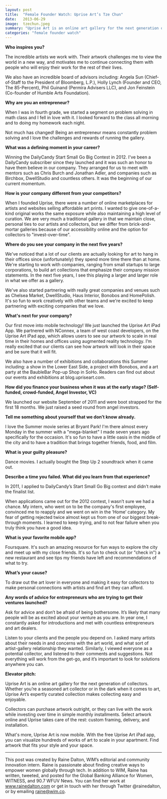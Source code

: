```yaml
---
layout: post
title:  "Female Founder Watch: Uprise Art’s Tze Chun"
date:   2013-06-29
image:  tzechun.jpeg
summary: "Uprise Art is an online art gallery for the next generation of collectors. Whether you’re a seasoned art collector or in the dark when it comes to art, Uprise Art’s expertly curated collection makes collecting easy and enjoyable. "
categories: "female founder watch"
---
```


**Who inspires you?**

The incredible artists we work with. Their artwork challenges me to view the world in a new way, and motivates me to continue connecting them with people who will enjoy their work for the rest of their lives.

We also have an incredible board of advisors including: Angela Sun (Chief‐of‐Staff to the President of Bloomberg, L.P.), Holly Lynch (Founder and CEO, The 85-Percent), Phil Guinand (Permira Advisers LLC), and Jon Feinstein (Co-founder of Humble Arts Foundation).

**Why are you an entrepreneur?**

When I was in fourth grade, we started a segment on problem solving in math class and I fell in love with it. I looked forward to the class all morning and to doing my homework each night.

Not much has changed! Being an entrepreneur means constantly problem solving and I love the challenges and rewards of running the gallery.

**What was a defining moment in your career?**

Winning the DailyCandy Start Small Go Big Contest in 2012. I've been a DailyCandy subscriber since they launched and it was such an honor to have them believe in our company. They arranged for us to meet with mentors such as Chris Burch and Jonathan Adler, and companies such as Birchbox, DwellStudio and countless others. It was the beginning of our current momentum.

**How is your company different from your competitors?**

When I founded Uprise, there were a number of online marketplaces for artists and websites selling affordable art prints. I wanted to give one-of-a-kind original works the same exposure while also maintaining a high level of curation. We are very much a traditional gallery in that we maintain close, personal ties to our artists and collectors, but we differ from brick-and-mortar galleries because of our accessibility online and the option for collectors to "invest-over-time".

**Where do you see your company in the next five years?**

We've noticed that a lot of our clients are actually looking for art to hang in their offices since (unfortunately) they spend more time there than at home. We're starting to work with companies, ranging from small startups to large corporations, to build art collections that emphasize their company mission statements. In the next five years, I see this playing a larger and larger role in what we offer as a gallery.

We've also started partnering with really great companies and venues such as Chelsea Market, DwellStudio, Haus Interior, Bonobos and HomePolish. It's so fun to work creatively with other teams and we're excited to keep partnering with exciting companies that we love.

**What's next for your company?**

Our first move into mobile technology! We just launched the Uprise Art iPad App. We partnered with NConnex, a team of west coast developers, on the Uprise Art iPad app, which allows users to see our artwork to scale in real time in their homes and offices using augmented reality technology. I’m really excited that our clients can see how artwork will look in their space and be sure that it will fit.

We also have a number of exhibitions and collaborations this Summer including: a show in the Lower East Side, a project with Bonobos, and a art party at the BaubleBar Pop-up Shop in SoHo.  Readers can find out about our events and exhibitions at blog.upriseart.com.

**How did you finance your business when it was at the early stage? (Self-funded, crowd-funded, Angel Investor, VC)**

We launched our website September of 2011 and were boot strapped for the first 18 months. We just raised a seed round from angel investors.

**Tell me something about yourself that we don’t know already.**

I love the Summer movie series at Bryant Park! I'm there almost every Monday in the summer with a "mega-blanket" I made seven years ago specifically for the occasion. It's so fun to have a little oasis in the middle of the city and to have a tradition that brings together friends, food, and film.

**What is your guilty pleasure?**

Dance movies. I actually bought the Step Up 2 soundtrack when it came out.

**Describe a time you failed. What did you learn from that experience?**

In 2011, I applied to DailyCandy’s Start Small Go Big contest and didn’t make the finalist list.

When applications came out for the 2012 contest, I wasn’t sure we had a chance. My intern, who went on to be the company's first employee, convinced me to reapply and we went on win in the ‘Home’ category. My fear of getting rejected twice almost kept us from one of our biggest break-through moments. I learned to keep trying, and to not fear failure when you truly think you have a good idea.

**What is your favorite mobile app?**

Foursquare. It's such an amazing resource for fun ways to explore the city and meet up with my close friends. It's so fun to check out (or "check in") a new restaurant and see tips my friends have left and recommendations of what to try.

**What’s your cause?**

To draw out the art lover in everyone and making it easy for collectors to make personal connections with artists and find art they can afford.

**Any words of advice for entrepreneurs who are trying to get their ventures launched?**

Ask for advice and don’t be afraid of being bothersome. It’s likely that many people will be as excited about your venture as you are. In year one, I constantly asked for introductions and met with countless entrepreneurs and art dealers.

Listen to your clients and the people you depend on. I asked many artists about their needs in and concerns with the art world, and what sort of artist-gallery relationship they wanted. Similarly, I viewed everyone as a potential collector, and listened to their comments and suggestions. Not everything will work from the get-go, and it’s important to look for solutions anywhere you can.

**Elevator pitch:**

Uprise Art is an online art gallery for the next generation of collectors. Whether you’re a seasoned art collector or in the dark when it comes to art, Uprise Art’s expertly curated collection makes collecting easy and enjoyable.

Collectors can purchase artwork outright, or they can live with the work while investing over time in simple monthly installments. Select artwork online and Uprise takes care of the rest: custom framing, delivery, and installation.

What's more, Uprise Art is now mobile. With the free Uprise Art iPad app, you can visualize hundreds of works of art to scale in your apartment. Find artwork that fits your style and your space.

 ______________________________________________________

This post was created by Raine Dalton, WIM’s editorial and community innovation intern. Raine is passionate about finding creative ways to empower women globally through tech. In addition to WIM, Raine has written, tweeted, and posted for the Global Banking Alliance for Women, WITNESS, and 90.7 WFUV News. You can find her work at www.rainedalton.com or get in touch with her through Twitter @rainedalton, or by emailing raine@wim.co.
